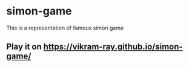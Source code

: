 # simon-game
This is a representation of famous simon game

## Play it on https://vikram-ray.github.io/simon-game/
